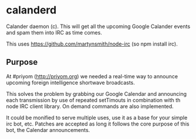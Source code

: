 calanderd
=========

Calander daemon (c). This will get all the upcoming Google Calander events and spam them into IRC as time comes.


This uses https://github.com/martynsmith/node-irc (so npm install irc).

Purpose
----
At #priyom (http://priyom.org) we needed a real-time way to announce upcoming foreign intelligence shortwave broadcasts.

This solves the problem by grabbing our Google Calendar and announcing each transmission by use of repeated setTimouts in combination with th node IRC client library. On demand commands are also implemented.

It could be monified to serve multiple uses, use it as a base for your simple irc bot, etc.
Patches are accepted as long it follows the core purpose of this bot, the Calendar announcements.
